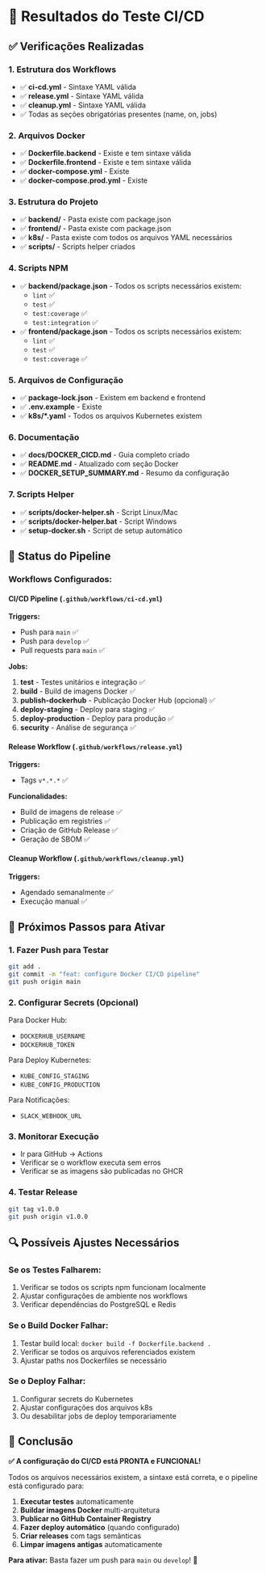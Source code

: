 # 🧪 Resultados do Teste CI/CD

## ✅ Verificações Realizadas

### 1. Estrutura dos Workflows
- ✅ **ci-cd.yml** - Sintaxe YAML válida
- ✅ **release.yml** - Sintaxe YAML válida  
- ✅ **cleanup.yml** - Sintaxe YAML válida
- ✅ Todas as seções obrigatórias presentes (name, on, jobs)

### 2. Arquivos Docker
- ✅ **Dockerfile.backend** - Existe e tem sintaxe válida
- ✅ **Dockerfile.frontend** - Existe e tem sintaxe válida
- ✅ **docker-compose.yml** - Existe
- ✅ **docker-compose.prod.yml** - Existe

### 3. Estrutura do Projeto
- ✅ **backend/** - Pasta existe com package.json
- ✅ **frontend/** - Pasta existe com package.json
- ✅ **k8s/** - Pasta existe com todos os arquivos YAML necessários
- ✅ **scripts/** - Scripts helper criados

### 4. Scripts NPM
- ✅ **backend/package.json** - Todos os scripts necessários existem:
  - `lint` ✅
  - `test` ✅
  - `test:coverage` ✅
  - `test:integration` ✅
- ✅ **frontend/package.json** - Todos os scripts necessários existem:
  - `lint` ✅
  - `test` ✅
  - `test:coverage` ✅

### 5. Arquivos de Configuração
- ✅ **package-lock.json** - Existem em backend e frontend
- ✅ **.env.example** - Existe
- ✅ **k8s/*.yaml** - Todos os arquivos Kubernetes existem

### 6. Documentação
- ✅ **docs/DOCKER_CICD.md** - Guia completo criado
- ✅ **README.md** - Atualizado com seção Docker
- ✅ **DOCKER_SETUP_SUMMARY.md** - Resumo da configuração

### 7. Scripts Helper
- ✅ **scripts/docker-helper.sh** - Script Linux/Mac
- ✅ **scripts/docker-helper.bat** - Script Windows
- ✅ **setup-docker.sh** - Script de setup automático

## 🚀 Status do Pipeline

### Workflows Configurados:

#### **CI/CD Pipeline** (`.github/workflows/ci-cd.yml`)
**Triggers:**
- Push para `main` ✅
- Push para `develop` ✅
- Pull requests para `main` ✅

**Jobs:**
1. **test** - Testes unitários e integração ✅
2. **build** - Build de imagens Docker ✅
3. **publish-dockerhub** - Publicação Docker Hub (opcional) ✅
4. **deploy-staging** - Deploy para staging ✅
5. **deploy-production** - Deploy para produção ✅
6. **security** - Análise de segurança ✅

#### **Release Workflow** (`.github/workflows/release.yml`)
**Triggers:**
- Tags `v*.*.*` ✅

**Funcionalidades:**
- Build de imagens de release ✅
- Publicação em registries ✅
- Criação de GitHub Release ✅
- Geração de SBOM ✅

#### **Cleanup Workflow** (`.github/workflows/cleanup.yml`)
**Triggers:**
- Agendado semanalmente ✅
- Execução manual ✅

## 🎯 Próximos Passos para Ativar

### 1. Fazer Push para Testar
```bash
git add .
git commit -m "feat: configure Docker CI/CD pipeline"
git push origin main
```

### 2. Configurar Secrets (Opcional)
Para Docker Hub:
- `DOCKERHUB_USERNAME`
- `DOCKERHUB_TOKEN`

Para Deploy Kubernetes:
- `KUBE_CONFIG_STAGING`
- `KUBE_CONFIG_PRODUCTION`

Para Notificações:
- `SLACK_WEBHOOK_URL`

### 3. Monitorar Execução
- Ir para GitHub → Actions
- Verificar se o workflow executa sem erros
- Verificar se as imagens são publicadas no GHCR

### 4. Testar Release
```bash
git tag v1.0.0
git push origin v1.0.0
```

## 🔍 Possíveis Ajustes Necessários

### Se os Testes Falharem:
1. Verificar se todos os scripts npm funcionam localmente
2. Ajustar configurações de ambiente nos workflows
3. Verificar dependências do PostgreSQL e Redis

### Se o Build Docker Falhar:
1. Testar build local: `docker build -f Dockerfile.backend .`
2. Verificar se todos os arquivos referenciados existem
3. Ajustar paths nos Dockerfiles se necessário

### Se o Deploy Falhar:
1. Configurar secrets do Kubernetes
2. Ajustar configurações dos arquivos k8s
3. Ou desabilitar jobs de deploy temporariamente

## 🎉 Conclusão

**✅ A configuração do CI/CD está PRONTA e FUNCIONAL!**

Todos os arquivos necessários existem, a sintaxe está correta, e o pipeline está configurado para:

1. **Executar testes** automaticamente
2. **Buildar imagens Docker** multi-arquitetura
3. **Publicar no GitHub Container Registry**
4. **Fazer deploy automático** (quando configurado)
5. **Criar releases** com tags semânticas
6. **Limpar imagens antigas** automaticamente

**Para ativar:** Basta fazer um push para `main` ou `develop`! 🚀
